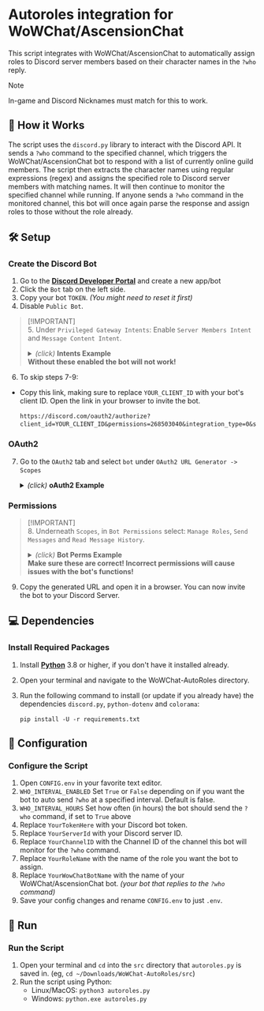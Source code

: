 # Autoroles integration for WoWChat/AscensionChat

This script integrates with WoWChat/AscensionChat to automatically assign roles to Discord server members based on their character names in the `?who` reply.

> [!NOTE]
> In-game and Discord Nicknames must match for this to work.

## 📖 How it Works

The script uses the `discord.py` library to interact with the Discord API. It sends a `?who` command to the specified channel, which triggers the WoWChat/AscensionChat bot to respond with a list of currently online guild members. The script then extracts the character names using regular expressions (regex) and assigns the specified role to Discord server members with matching names. It will then continue to monitor the specified channel while running. If anyone sends a `?who` command in the monitored channel, this bot will once again parse the response and assign roles to those without the role already.

## 🛠️ Setup

### Create the Discord Bot

1. Go to the [**Discord Developer Portal**](https://discord.com/developers/applications) and create a new app/bot
2. Click the `Bot` tab on the left side.
3. Copy your bot `TOKEN`. _(You might need to reset it first)_
4. Disable `Public Bot`.

> [!IMPORTANT]<br>5. Under `Privileged Gateway Intents`: Enable `Server Members Intent` and `Message Content Intent`.
> <br>
>
>   <details>
>   <summary><i>(click)</i> <b>Intents Example</b></summary>
>   <img src="images/1_intents.png" width="800"/>
>   </details>
> <b>Without these enabled the bot will not work!</b>

6. To skip steps 7-9:

- Copy this link, making sure to replace `YOUR_CLIENT_ID` with your bot's client ID. Open the link in your browser to invite the bot.

  ```https
  https://discord.com/oauth2/authorize?client_id=YOUR_CLIENT_ID&permissions=268503040&integration_type=0&scope=bot
  ```

### OAuth2

7. Go to the `OAuth2` tab and select `bot` under `OAuth2 URL Generator -> Scopes`

   <details>
   <summary><i>(click)</i> <b>oAuth2 Example</b></summary>
   <img src="images/2_oAuthGen.png" width="650"/>
   </details>

### Permissions

> [!IMPORTANT]<br>8. Underneath `Scopes`, in `Bot Permissions` select: `Manage Roles`, `Send Messages` and `Read Message History`.
> <br>
>
>   <details>
>   <summary><i>(click)</i> <b>Bot Perms Example</b></summary>
>   <img src="images/3_bot_perms.png" width="650"/>
>   </details>
> <b>Make sure these are correct! Incorrect permissions will cause issues with the bot's functions!</b>

9. Copy the generated URL and open it in a browser. You can now invite the bot to your Discord Server.

## 💻 Dependencies

### Install Required Packages

1. Install [**Python**](https://www.python.org/downloads/) 3.8 or higher, if you don't have it installed already.
2. Open your terminal and navigate to the WoWChat-AutoRoles directory.
3. Run the following command to install (or update if you already have) the dependencies `discord.py`, `python-dotenv` and `colorama`:

   ```terminal
   pip install -U -r requirements.txt
   ```

## 🔧 Configuration

### Configure the Script

1. Open `CONFIG.env` in your favorite text editor.
2. `WHO_INTERVAL_ENABLED` Set `True` or `False` depending on if you want the bot to auto send `?who` at a specified interval. Default is false.
3. `WHO_INTERVAL_HOURS` Set how often (in hours) the bot should send the `?who` command, if set to `True` above
4. Replace `YourTokenHere` with your Discord bot token.
5. Replace `YourServerId` with your Discord server ID.
6. Replace `YourChannelID` with the Channel ID of the channel this bot will monitor for the `?who` command.
7. Replace `YourRoleName` with the name of the role you want the bot to assign.
8. Replace `YourWowChatBotName` with the name of your WoWChat/AscensionChat bot. _(your bot that replies to the `?who` command)_
9. Save your config changes and rename `CONFIG.env` to just `.env`.

## 🚀 Run

### Run the Script

1. Open your terminal and `cd` into the `src` directory that `autoroles.py` is saved in. (eg, `cd ~/Downloads/WoWChat-AutoRoles/src`)
2. Run the script using Python:
   - Linux/MacOS: `python3 autoroles.py`
   - Windows: `python.exe autoroles.py`
